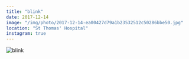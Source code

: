 ```yaml
---
title: "blink"
date: 2017-12-14
image: "/img/photo/2017-12-14-ea00427d79a1b23532512c50286bbe50.jpg"
location: "St Thomas' Hospital"
instagram: true
---
```


![blink](/img/photo/2017-12-14-ea00427d79a1b23532512c50286bbe50.jpg)
